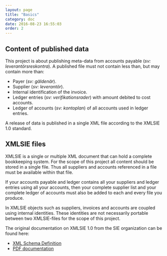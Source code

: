 ```yaml
---
layout: page
title: "Basics"
category: doc
date: 2016-08-23 16:55:03
order: 2
---
```

## Content of published data

This project is about publishing meta-data from accounts payable (_sv: leverantörsreskontra_).
A published file must not contain less than, but may contain more than:

* Payer (_sv: gäldenär_).
* Supplier (_sv: leverantör_).
* Internal identification of the invoice.
* Ledger entries (_sv: verifikationsrader_) with amount debited to cost accounts.
* Ledger of accounts (_sv: kontoplan_) of all accounts used in ledger entries.

A release of data is published in a single XML file according to the XMLSIE 1.0 standard.

## XMLSIE files

XMLSIE is a single or multiple XML document that can hold a complete bookkeeping system. For the scope of this project
all content should be stored in a single file. Thus all suppliers and accounts referenced in a file must be available
within that file.

If your accounts payable and ledger contains all your suppliers and ledger entries using all your accounts, then your
complete supplier list and your complete ledger of accounts must also be added to each and every file you produce.

In XMLSIE objects such as suppliers, invoices and accounts are coupled using internal identities. These identities
are not necessarily portable between two XMLSIE-files for the scope of this project.


The original documentation on XMLSIE 1.0 from the SIE organization can be found here:

* [XML Schema Definition](http://www.sie.se/wp-content/uploads/2014/01/XMLSIE_1_0.xsd)
* [PDF documentation](http://www.sie.se/wp-content/uploads/2014/01/XMLSIE%20Documentation_1_0.pdf)
